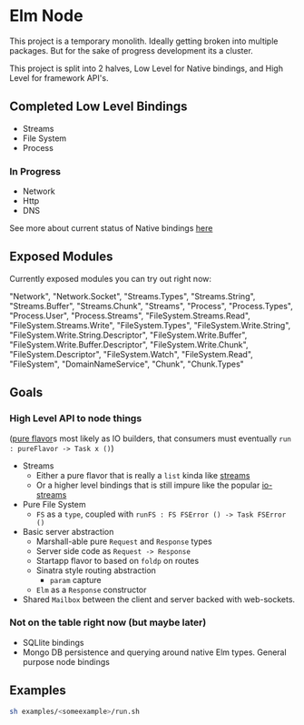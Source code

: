 # Elm Node

This project is a temporary monolith. Ideally getting broken into multiple packages. But for the sake of progress development its a cluster.

This project is split into 2 halves, Low Level for Native bindings, and High Level for framework API's.

## Completed Low Level Bindings

- Streams
- File System
- Process

### In Progress

- Network
- Http
- DNS

See more about current status of Native bindings [here]()

## Exposed Modules

Currently exposed modules you can try out right now:

"Network",
"Network.Socket",
"Streams.Types",
"Streams.String",
"Streams.Buffer",
"Streams.Chunk",
"Streams",
"Process",
"Process.Types",
"Process.User",
"Process.Streams",
"FileSystem.Streams.Read",
"FileSystem.Streams.Write",
"FileSystem.Types",
"FileSystem.Write.String",
"FileSystem.Write.String.Descriptor",
"FileSystem.Write.Buffer",
"FileSystem.Write.Buffer.Descriptor",
"FileSystem.Write.Chunk",
"FileSystem.Descriptor",
"FileSystem.Watch",
"FileSystem.Read",
"FileSystem",
"DomainNameService",
"Chunk",
"Chunk.Types"

## Goals

### High Level API to node things

([pure flavor](http://vignette2.wikia.nocookie.net/en.futurama/images/0/00/TheEssenceofPureFlavour.png/revision/latest?cb=20110627121631)s most likely as IO builders, that consumers must eventually `run : pureFlavor -> Task x ()`)

- Streams
  - Either a pure flavor that is really a `list` kinda like [streams](https://www.stackage.org/lts-3.15/package/streams-3.2.1)
  - Or a higher level bindings that is still impure like the popular [io-streams](https://www.stackage.org/lts-3.15/package/io-streams-1.3.2.0)
- Pure File System
  - `FS` as a `type`, coupled with `runFS : FS FSError () -> Task FSError ()`
- Basic server abstraction
  - Marshall-able pure `Request` and `Response` types
  - Server side code as `Request -> Response`
  - Startapp flavor to based on `foldp` on routes
  - Sinatra style routing abstraction
    - `param` capture
  - `Elm` as a `Response` constructor
- Shared `Mailbox` between the client and server backed with web-sockets.

### Not on the table right now (but maybe later)

- SQLlite bindings
- Mongo DB persistence and querying around native Elm types.
General purpose node bindings

## Examples

```bash
sh examples/<someexample>/run.sh
```
